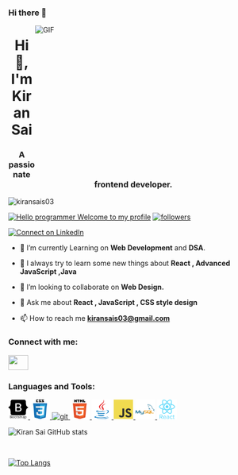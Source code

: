 ### Hi there 👋


<img align="right" alt="GIF" src="https://github.com/abhisheknaiidu/abhisheknaiidu/blob/master/code.gif?raw=true" width="450" height="290" />

<h1 align="center">Hi 👋, I'm Kiran Sai</h1>
<h3 align="center">A passionate frontend developer.</h3>

<p align="left"> <img src="https://komarev.com/ghpvc/?username=kiransais03&label=Profile%20views&color=0e75b6&style=flat" alt="kiransais03" /> </p>

[![Hello programmer Welcome to my profile](https://img.shields.io/badge/Hello,Programmer!-Welcome-orange.svg?style=flat&logo=github)](https://github.com/kiransais03) [![followers](https://img.shields.io/github/followers/kiransais03?style=social)](https://github.com/kiransais03?tab=followers)

 [![Connect on LinkedIn](https://img.shields.io/badge/--linkedin?label=LinkedIn&logo=LinkedIn&style=social)](https://www.linkedin.com/in/guduru-kiran-sai/)



- 🔭 I’m currently Learning on **Web Development** and **DSA**.

- 🌱 I always try to learn some new things about **React , Advanced JavaScript ,Java**

- 👯 I’m looking to collaborate on **Web Design.**

- 💬 Ask me about **React , JavaScript , CSS style design**

- 📫 How to reach me **kiransais03@gmail.com**

<h3 align="left">Connect with me:</h3>
<p align="left">
<a href="https://www.linkedin.com/in/guduru-kiran-sai/" target="blank"><img align="center" src="https://raw.githubusercontent.com/rahuldkjain/github-profile-readme-generator/master/src/images/icons/Social/linked-in-alt.svg" alt="" height="30" width="40" /></a>

</p>

<h3 align="left">Languages and Tools:</h3>
<p align="left"> 
 <a href="https://getbootstrap.com" target="_blank" rel="noreferrer"> <img src="https://raw.githubusercontent.com/devicons/devicon/master/icons/bootstrap/bootstrap-plain-wordmark.svg" alt="bootstrap" width="40" height="40"/> </a> <a href="https://www.cprogramming.com/" target="_blank" rel="noreferrer"></a> 
 <a href="https://www.w3schools.com/cpp/" target="_blank" rel="noreferrer"> 
 <img src="https://raw.githubusercontent.com/devicons/devicon/master/icons/css3/css3-original-wordmark.svg" alt="css3" width="40" height="40"/> </a> <a href="https://git-scm.com/" target="_blank" rel="noreferrer">
 <img src="https://www.vectorlogo.zone/logos/git-scm/git-scm-icon.svg" alt="git" width="40" height="40"/> </a> 
 <a href="https://www.w3.org/html/" target="_blank" rel="noreferrer">
 <img src="https://raw.githubusercontent.com/devicons/devicon/master/icons/html5/html5-original-wordmark.svg" alt="html5" width="40" height="40"/> </a> <a href="https://www.java.com" target="_blank" rel="noreferrer"> 
 <img src="https://raw.githubusercontent.com/devicons/devicon/master/icons/java/java-original.svg" alt="java" width="40" height="40"/> </a> <a href="https://developer.mozilla.org/en-US/docs/Web/JavaScript" target="_blank" rel="noreferrer">
 <img src="https://raw.githubusercontent.com/devicons/devicon/master/icons/javascript/javascript-original.svg" alt="javascript" width="40" height="40"/> </a> <a href="https://www.mysql.com/" target="_blank" rel="noreferrer"> 
 <img src="https://raw.githubusercontent.com/devicons/devicon/master/icons/mysql/mysql-original-wordmark.svg" alt="mysql" width="40" height="40"/> </a> 
<img src="https://raw.githubusercontent.com/devicons/devicon/master/icons/react/react-original-wordmark.svg" alt="react" width="40" height="40"/> </a> </p>

![Kiran Sai GitHub stats](https://github-readme-stats.vercel.app/api?username=kiransais03&show_icons=true&theme=radical)



<br>


[![Top Langs](https://github-readme-stats.vercel.app/api/top-langs/?username=kiransais03&layout=compact)](https://github.com/kiransais03/github-readme-stats)



 
